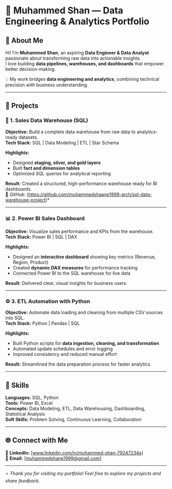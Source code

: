 # 💼 Muhammed Shan — Data Engineering & Analytics Portfolio

## 👋 About Me
Hi! I’m **Muhammed Shan**, an aspiring **Data Engineer & Data Analyst** passionate about transforming raw data into actionable insights.  
I love building **data pipelines, warehouses, and dashboards** that empower better decision-making.

💡 My work bridges **data engineering and analytics**, combining technical precision with business understanding.

---

## 🚀 Projects

### 🧱 1. Sales Data Warehouse (SQL)
**Objective:** Build a complete data warehouse from raw data to analytics-ready datasets.  
**Tech Stack:** SQL | Data Modeling | ETL | Star Schema  

**Highlights:**
- Designed **staging, silver, and gold layers**
- Built **fact and dimension tables**
- Optimized SQL queries for analytical reporting

**Result:** Created a structured, high-performance warehouse ready for BI dashboards.  
🔗 *GitHub:* (https://github.com/muhammedshaanp1999-arch/sql-data-warehouse-project)*  

---

### 📊 2. Power BI Sales Dashboard
**Objective:** Visualize sales performance and KPIs from the warehouse.  
**Tech Stack:** Power BI | SQL | DAX  

**Highlights:**
- Designed an **interactive dashboard** showing key metrics (Revenue, Region, Product)
- Created **dynamic DAX measures** for performance tracking
- Connected Power BI to the SQL warehouse for live data

**Result:** Delivered clear, visual insights for business users.  

---

### ⚙️ 3. ETL Automation with Python
**Objective:** Automate data loading and cleaning from multiple CSV sources into SQL.  
**Tech Stack:** Python | Pandas | SQL  

**Highlights:**
- Built Python scripts for **data ingestion, cleaning, and transformation**
- Automated update schedules and error logging
- Improved consistency and reduced manual effort

**Result:** Streamlined the data preparation process for faster analytics.  


---

## 🧰 Skills
**Languages:** SQL, Python  
**Tools:** Power BI, Excel  
**Concepts:** Data Modeling, ETL, Data Warehousing, Dashboarding, Statistical Analysis  
**Soft Skills:** Problem Solving, Continuous Learning, Collaboration  

---

## 🌐 Connect with Me
🔗 **LinkedIn:** [www.linkedin.com/in/muhammed-shan-79247234a]  
📧 **Email:** [muhammedshanp1999@gmail.com]  

---

⭐ *Thank you for visiting my portfolio! Feel free to explore my projects and share feedback.*  

